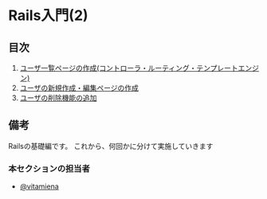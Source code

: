 # Rails入門(2)

## 目次

1. [ユーザ一覧ページの作成(コントローラ・ルーティング・テンプレートエンジン)](./section01.md)
1. [ユーザの新規作成・編集ページの作成](./section02.md)
1. [ユーザの削除機能の追加](./section03.md)

## 備考

Railsの基礎編です。
これから、何回かに分けて実施していきます

### 本セクションの担当者

- [@vitamiena](http://github.com/vitamiena)
